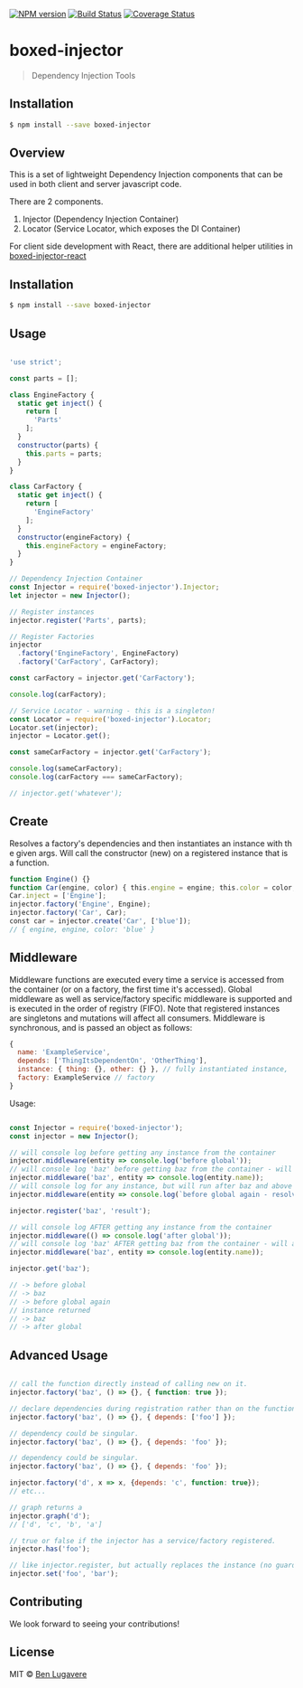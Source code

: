 [![NPM version][npm-image]][npm-url] [![Build Status][travis-image]][travis-url] [![Coverage Status][coveralls-image]][coveralls-url]

# boxed-injector

> Dependency Injection Tools

## Installation

```sh
$ npm install --save boxed-injector
```

## Overview

This is a set of lightweight Dependency Injection components that can be used in both client and server javascript code.

There are 2 components. 

1. Injector (Dependency Injection Container)
2. Locator (Service Locator, which exposes the DI Container)

For client side development with React, there are additional helper utilities in [boxed-injector-react](https://github.com/giddyinc/boxed-injector-react)

## Installation 

```sh
$ npm install --save boxed-injector
```

## Usage

```js

'use strict';

const parts = [];

class EngineFactory {
  static get inject() {
    return [
      'Parts'
    ];
  }
  constructor(parts) {
    this.parts = parts;
  }
}

class CarFactory {
  static get inject() {
    return [
      'EngineFactory'
    ];
  }
  constructor(engineFactory) {
    this.engineFactory = engineFactory;
  }
}

// Dependency Injection Container
const Injector = require('boxed-injector').Injector;
let injector = new Injector();

// Register instances
injector.register('Parts', parts);

// Register Factories
injector
  .factory('EngineFactory', EngineFactory)
  .factory('CarFactory', CarFactory);

const carFactory = injector.get('CarFactory');

console.log(carFactory);

// Service Locator - warning - this is a singleton!
const Locator = require('boxed-injector').Locator;
Locator.set(injector);
injector = Locator.get();

const sameCarFactory = injector.get('CarFactory');

console.log(sameCarFactory);
console.log(carFactory === sameCarFactory);

// injector.get('whatever');


```
## Create
Resolves a factory's dependencies and then instantiates an instance with the given args. Will call the constructor (new) on a registered instance that is a function.
```js
function Engine() {}
function Car(engine, color) { this.engine = engine; this.color = color; }
Car.inject = ['Engine'];
injector.factory('Engine', Engine);
injector.factory('Car', Car);
const car = injector.create('Car', ['blue']);
// { engine, engine, color: 'blue' }
```

## Middleware
Middleware functions are executed every time a service is accessed from the container (or on a factory, the first time it's accessed). 
Global middleware as well as service/factory specific middleware is supported and is executed in the order of registry (FIFO).
Note that registered instances are singletons and mutations will affect all consumers.
Middleware is synchronous, and is passed an object as follows:

```js
{
  name: 'ExampleService',
  depends: ['ThingItsDependentOn', 'OtherThing'],
  instance: { thing: {}, other: {} }, // fully instantiated instance,
  factory: ExampleService // factory
}
```

Usage:

```js

const Injector = require('boxed-injector');
const injector = new Injector();

// will console log before getting any instance from the container
injector.middleware(entity => console.log('before global'));
// will console log 'baz' before getting baz from the container - will always run after global above
injector.middleware('baz', entity => console.log(entity.name));
// will console log for any instance, but will run after baz and above global is logged 
injector.middleware(entity => console.log(`before global again - resolving ${entity.name}`));

injector.register('baz', 'result');

// will console log AFTER getting any instance from the container
injector.middleware(() => console.log('after global'));
// will console log 'baz' AFTER getting baz from the container - will always run after global above
injector.middleware('baz', entity => console.log(entity.name));

injector.get('baz');

// -> before global
// -> baz
// -> before global again
// instance returned
// -> baz
// -> after global  

```


## Advanced Usage
```js

// call the function directly instead of calling new on it.
injector.factory('baz', () => {}, { function: true });

// declare dependencies during registration rather than on the function.
injector.factory('baz', () => {}, { depends: ['foo'] });

// dependency could be singular.
injector.factory('baz', () => {}, { depends: 'foo' });

// dependency could be singular.
injector.factory('baz', () => {}, { depends: 'foo' });

injector.factory('d', x => x, {depends: 'c', function: true});
// etc...

// graph returns a 
injector.graph('d');
// ['d', 'c', 'b', 'a']

// true or false if the injector has a service/factory registered.
injector.has('foo');

// like injector.register, but actually replaces the instance (no guard)
injector.set('foo', 'bar');
```

## Contributing
We look forward to seeing your contributions!

## License

MIT © [Ben Lugavere]()


[npm-image]: https://badge.fury.io/js/boxed-injector.svg
[npm-url]: https://npmjs.org/package/boxed-injector
[travis-image]: https://travis-ci.org/giddyinc/boxed-injector.svg?branch=master
[travis-url]: https://travis-ci.org/giddyinc/boxed-injector
[daviddm-image]: https://david-dm.org/giddyinc/boxed-injector.svg?theme=shields.io
[daviddm-url]: https://david-dm.org/giddyinc/boxed-injector
[coveralls-image]: https://coveralls.io/repos/giddyinc/boxed-injector/badge.svg
[coveralls-url]: https://coveralls.io/r/giddyinc/boxed-injector
